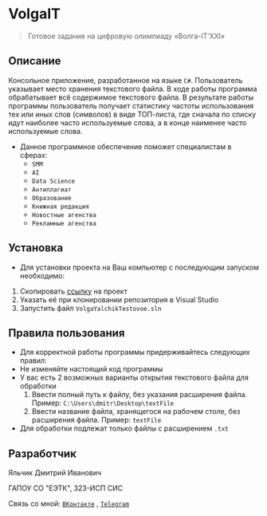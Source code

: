 # VolgaIT

> Готовое задание на цифровую олимпиаду «Волга-IT’XXI»
> 

## Описание

Консольное приложение, разработанное на языке ```C#```. Пользователь указывает место хранения текстового файла.
В ходе работы программа обрабатывает всё содержимое текстового файла. В результате работы программы пользователь получает статистику частоты использования
тех или иных слов (символов) в виде ТОП-листа, где сначала по списку идут наиболее часто используемые слова, а в конце наименее часто используемые слова.

* Данное программное обеспечение поможет специалистам в сферах:
  * ```SMM```
  * ```AI```
  * ```Data Science```
  * ```Антиплагиат```
  * ```Образование```
  * ```Книжная редакция```
  * ```Новостные агенства```
  * ```Рекламные агенства```

## Установка

* Для установки проекта на Ваш компьютер с последующим запуском необходимо:
 1. Скопировать [ссылку](https://github.com/DerRofocale/VolgaYalchikTestovoe.git) на проект
 1. Указать её при клонировании репозитория в Visual Studio
 1. Запустить файл ``` VolgaYalchikTestovoe.sln ```
 
## Правила пользования

* Для корректной работы программы придерживайтесь следующих правил:
* Не изменяйте настоящий код программы
* У вас есть 2 возможных варианты открытия текстового файла для обработки
  1. Ввести полный путь к файлу, без указания расширения файла.
  Пример: ``` C:\Users\dmitr\Desktop\textFile ```
  1. Ввести название файла, хранящегося на рабочем столе, без расширения файла.
  Пример: ``` textFile ```
* Для обработки подлежат только файлы с расширением ``` .txt ```

## Разработчик
Яльчик Дмитрий Иванович

ГАПОУ СО "ЕЭТК", 323-ИСП СИС


Связь со мной: 
[```ВКонтакте```](https://vk.com/yalchik.official)
,
[```Telegram```](https://t.me/daramzi)

